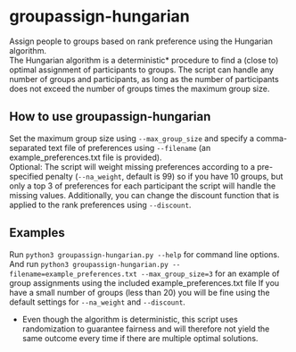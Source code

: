 # groupassign-hungarian
Assign people to groups based on rank preference using the Hungarian algorithm.  
The Hungarian algorithm is a deterministic* procedure to find a (close to) optimal assignment of participants to groups. The script can handle any number of groups and participants, as long as the number of participants does not exceed the number of groups times the maximum group size.  

## How to use groupassign-hungarian
Set the maximum group size using `--max_group_size` and specify a comma-separated text file of preferences using `--filename` (an example_preferences.txt file is provided).  
Optional: The script will weight missing preferences according to a pre-specified penalty (`--na_weight`, default is 99) so if you have 10 groups, but only a top 3 of preferences for each participant the script will handle the missing values. Additionally, you can change the discount function that is applied to the rank preferences using `--discount`.

## Examples
Run `python3 groupassign-hungarian.py --help` for command line options.  
And run `python3 groupassign-hungarian.py --filename=example_preferences.txt --max_group_size=3` for an example of group assignments using the included example_preferences.txt file
If you have a small number of groups (less than 20) you will be fine using the default settings for `--na_weight` and `--discount`.  

* Even though the algorithm is deterministic, this script uses randomization to guarantee fairness and will therefore not yield the same outcome every time if there are multiple optimal solutions.
